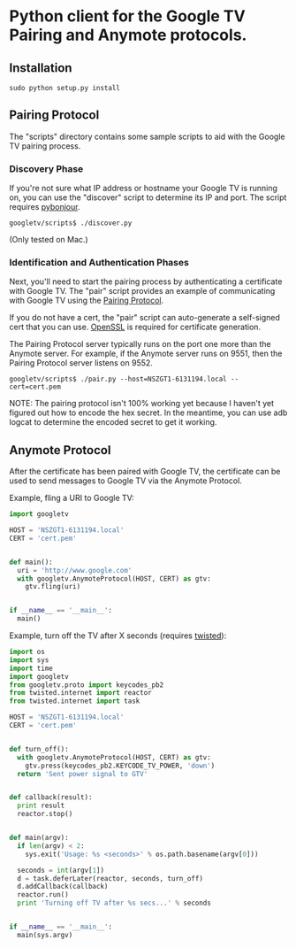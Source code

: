 # Python client for the Google TV Pairing and Anymote protocols. #

## Installation ##

    sudo python setup.py install

## Pairing Protocol ##

The "scripts" directory contains some sample scripts to aid with the Google TV
pairing process.

### Discovery Phase ###

If you're not sure what IP address or hostname your Google TV is running on, you
can use the "discover" script to determine its IP and port. The script requires
[pybonjour](http://code.google.com/p/pybonjour/).

    googletv/scripts$ ./discover.py

(Only tested on Mac.)

### Identification and Authentication Phases ###

Next, you'll need to start the pairing process by authenticating a certificate
with Google TV. The "pair" script provides an example of communicating with
Google TV using the
[Pairing Protocol](http://code.google.com/tv/remote/docs/pairing.html).

If you do not have a cert, the "pair" script can auto-generate a self-signed
cert that you can use. [OpenSSL](http://www.openssl.org/) is required for
certificate generation.

The Pairing Protocol server typically runs on the port one more than the Anymote
server. For example, if the Anymote server runs on 9551, then the Pairing
Protocol server listens on 9552.

    googletv/scripts$ ./pair.py --host=NSZGT1-6131194.local --cert=cert.pem

NOTE: The pairing protocol isn't 100% working yet because I haven't yet figured
out how to encode the hex secret. In the meantime, you can use adb logcat
to determine the encoded secret to get it working.

## Anymote Protocol ##

After the certificate has been paired with Google TV, the certificate can be
used to send messages to Google TV via the Anymote Protocol.

Example, fling a URI to Google TV:

```python
import googletv

HOST = 'NSZGT1-6131194.local'
CERT = 'cert.pem'


def main():
  uri = 'http://www.google.com'
  with googletv.AnymoteProtocol(HOST, CERT) as gtv:
    gtv.fling(uri)


if __name__ == '__main__':
  main()
```

Example, turn off the TV after X seconds (requires
[twisted](http://twistedmatrix.com/)):

```python
import os
import sys
import time
import googletv
from googletv.proto import keycodes_pb2
from twisted.internet import reactor
from twisted.internet import task

HOST = 'NSZGT1-6131194.local'
CERT = 'cert.pem'


def turn_off():
  with googletv.AnymoteProtocol(HOST, CERT) as gtv:
    gtv.press(keycodes_pb2.KEYCODE_TV_POWER, 'down')
  return 'Sent power signal to GTV'


def callback(result):
  print result
  reactor.stop()


def main(argv):
  if len(argv) < 2:
    sys.exit('Usage: %s <seconds>' % os.path.basename(argv[0]))

  seconds = int(argv[1])
  d = task.deferLater(reactor, seconds, turn_off)
  d.addCallback(callback)
  reactor.run()
  print 'Turning off TV after %s secs...' % seconds


if __name__ == '__main__':
  main(sys.argv)
```
